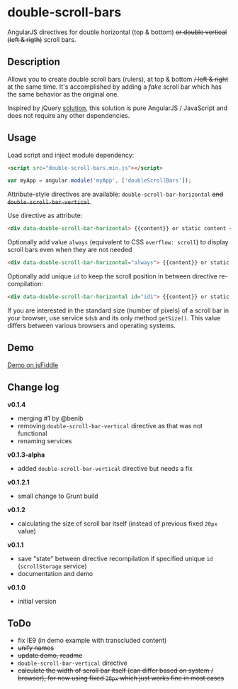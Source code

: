 double-scroll-bars
==================

AngularJS directives for double horizontal (top &amp; bottom) ~~or double vertical (left &amp; rigth)~~ scroll bars.

## Description
Allows you to create double scroll bars (rulers), at top &amp; bottom ~~/ left &amp; right~~ at the same time. It's accomplished by adding a *fake* scroll bar which has the same behavior as the original one. 

Inspired by jQuery [solution](http://stackoverflow.com/a/3935190/1464298), this solution is pure AngularJS / JavaScript and does not require any other dependencies.

## Usage
Load script and inject module dependency:
```html
<script src="double-scroll-bars.min.js"></script>
```
```js
var myApp = angular.module('myApp', ['doubleScrollBars']);
```

Attribute-style directives are available: `double-scroll-bar-horizontal` ~~and `double-scroll-bar-vertical`~~.

Use directive as attribute:
```html
<div data-double-scroll-bar-horizontal> {{content}} or static content </div>
```

Optionally add value `always` (equivalent to CSS `overflow: scroll`) to display scroll bars even when they are not needed
```html
<div data-double-scroll-bar-horizontal="always"> {{content}} or static content </div>
```

Optionally add unique `id` to keep the scroll position in between directive re-compilation:
```html
<div data-double-scroll-bar-horizontal id="id1"> {{content}} or static content </div>
```

If you are interested in the standard size (number of pixels) of a scroll bar in your browser, use service `$dsb` and its only method `getSize()`. This value differs between various browsers and operating systems.

## Demo
[Demo on jsFiddle](http://jsfiddle.net/q85Fs/4/)

## Change log
**v0.1.4**
- merging #1 by @benib
- removing `double-scroll-bar-vertical` directive as that was not functional
- renaming services

**v0.1.3-alpha**
- added `double-scroll-bar-vertical` directive but needs a fix

**v0.1.2.1**
- small change to Grunt build

**v0.1.2**
- calculating the size of scroll bar itself (instead of previous fixed `20px` value)

**v0.1.1**
 - save "state" between directive recompilation if specified unique `id` (`scrollStorage` service)
 - documentation and demo

**v0.1.0**
 - initial version

## ToDo
- fix IE9 (in demo example with transcluded content)
- ~~unify names~~
- ~~update demo, readme~~
- `double-scroll-bar-vertical` directive
- ~~calculate the width of scroll bar itself (can differ based on system / browser), for now using fixed `20px` which just works fine in most cases~~